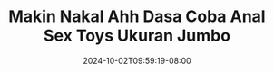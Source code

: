 --- 
title: "Makin Nakal Ahh Dasa Coba Anal Sex Toys Ukuran Jumbo"
description: "video bokeh Makin Nakal Ahh Dasa Coba Anal Sex Toys Ukuran Jumbo   full vidio baru"
date: 2024-10-02T09:59:19-08:00
file_code: "bwqp36zdcz00"
draft: false
cover: "odddm2z9ysc6xeth.jpg"
tags: ["Makin", "Nakal", "Ahh", "Dasa", "Coba", "Anal", "Sex", "Toys", "Ukuran", "Jumbo", "bokep-indo", "bokep-viral", "bokep-ig"]
length: 1025
fld_id: "1482911"
foldername: "Ahh dasa  labilasa update"
categories: ["Ahh dasa  labilasa update"]
views: 0
---